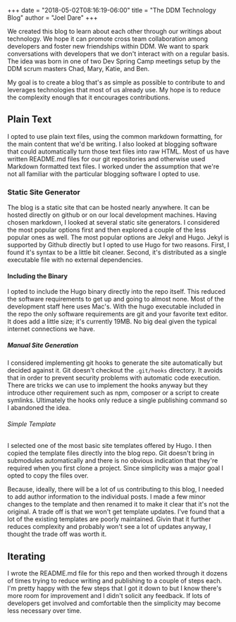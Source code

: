 +++
date = "2018-05-02T08:16:19-06:00"
title = "The DDM Technology Blog"
author = "Joel Dare"
+++

We created this blog to learn about each other through our writings about technology. We hope it can promote cross team collaboration among developers and foster new friendships within DDM. We want to spark conversations with developers that we don't interact with on a regular basis. The idea was born in one of two Dev Spring Camp meetings setup by the DDM scrum masters Chad, Mary, Katie, and Ben.

My goal is to create a blog that's as simple as possible to contribute to and leverages technologies that most of us already use. My hope is to reduce the complexity enough that it encourages contributions.

## Plain Text

I opted to use plain text files, using the common markdown formatting, for the main content that we'd be writing. I also looked at blogging software that could automatically turn those text files into raw HTML. Most of us have written README.md files for our git repositories and otherwise used Markdown formatted text files. I worked under the assumption that we're not all familiar with the particular blogging software I opted to use.

### Static Site Generator

The blog is a static site that can be hosted nearly anywhere. It can be hosted directly on github or on our local development machines. Having chosen markdown, I looked at several static site generators. I considered the most popular options first and then explored a couple of the less popular ones as well. The most popular options are Jekyl and Hugo. Jekyl is supported by Github directly but I opted to use Hugo for two reasons. First, I found it's syntax to be a little bit cleaner. Second, it's distributed as a single executable file with no external dependencies.

#### Including the Binary

I opted to include the Hugo binary directly into the repo itself. This reduced the software requirements to get up and going to almost none. Most of the development staff here uses Mac's. With the hugo executable included in the repo the only software requirements are git and your favorite text editor. It does add a little size; it's currently 19MB. No big deal given the typical internet connections we have.

##### Manual Site Generation

I considered implementing git hooks to generate the site automatically but decided against it. Git doesn't checkout the `.git/hooks` directory. It avoids that in order to prevent security problems with automatic code execution. There are tricks we can use to implement the hooks anyway but they introduce other requirement such as npm, composer or a script to create symlinks. Ultimately the hooks only reduce a single publishing command so I abandoned the idea.

###### Simple Template

I selected one of the most basic site templates offered by Hugo. I then copied the template files directly into the blog repo. Git doesn't bring in submodules automatically and there is no obvious indication that they're required when you first clone a project. Since simplicity was a major goal I opted to copy the files over.

Because, ideally, there will be a lot of us contributing to this blog, I needed to add author information to the individual posts. I made a few minor changes to the template and then renamed it to make it clear that it's not the original. A trade off is that we won't get template updates. I've found that a lot of the existing templates are poorly maintained. Givin that it further reduces complexity and probably won't see a lot of updates anyway, I thought the trade off was worth it.

## Iterating

I wrote the README.md file for this repo and then worked through it dozens of times trying to reduce writing and publishing to a couple of steps each. I'm pretty happy with the few steps that I got it down to but I know there's more room for improvement and I didn't solicit any feedback. If lots of developers get involved and comfortable then the simplicity may become less necessary over time.